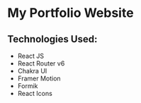# My Portfolio Website

## Technologies Used:

- React JS
- React Router v6
- Chakra UI
- Framer Motion
- Formik
- React Icons
